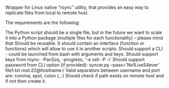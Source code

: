 Wrapper for Linux native “rsync” utility, that provides an easy way to replicate files from local to remote host.

The requirements are the following:

The Python script should be a single file, but in the future we want to scale it into a Python package (multiple files for each functionality) – please mind that
Should be reusable. It should contain an interface (function or functions) which will allow to use it in another scripts.
Should support a CLI - could be launched from bash with arguments and keys.
Should support keys from rsync: -PavSzq, -progress, '-e ssh -P -i'
Should support password from CLI option (if provided): syncer.py –pass='No1LiveS4ever' file1.txt root:22@hostname:/
Valid separators between username and port are: comma, spot, colon (,.:)
Should check if path exists on remote host and if not then create it.
